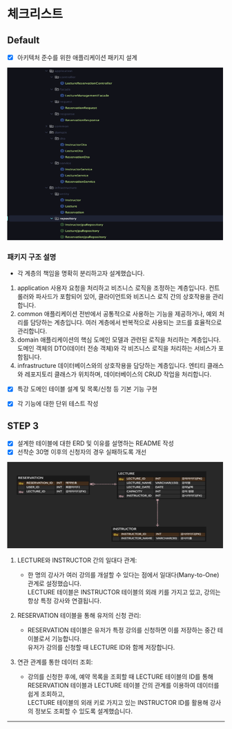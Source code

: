 # 체크리스트

## Default
- [x] 아키텍처 준수를 위한 애플리케이션 패키지 설계
<img height="400" src="./pa.png" width="500"/>

### 패키지 구조 설명
  - 각 계층의 책임을 명확히 분리하고자 설계했습니다.

1. application
사용자 요청을 처리하고 비즈니스 로직을 조정하는 계층입니다. 컨트롤러와 파사드가 포함되어 있어, 클라이언트와 비즈니스 로직 간의 상호작용을 관리합니다.
2. common
애플리케이션 전반에서 공통적으로 사용하는 기능을 제공하거나, 예외 처리를 담당하는 계층입니다. 여러 계층에서 반복적으로 사용되는 코드를 효율적으로 관리합니다.
3. domain
애플리케이션의 핵심 도메인 모델과 관련된 로직을 처리하는 계층입니다. 도메인 객체의 DTO(데이터 전송 객체)와 각 비즈니스 로직을 처리하는 서비스가 포함됩니다.
4. infrastructure
데이터베이스와의 상호작용을 담당하는 계층입니다. 엔티티 클래스와 레포지토리 클래스가 위치하며, 데이터베이스의 CRUD 작업을 처리합니다.

- [x] 특강 도메인 테이블 설계 및 목록/신청 등 기본 기능 구현
- [x] 각 기능에 대한 단위 테스트 작성


## STEP 3
- [x] 설계한 테이블에 대한 ERD 및 이유를 설명하는 README 작성
- [x] 선착순 30명 이후의 신청자의 경우 실패하도록 개선

<img height="200" src="./ERD.png" width="500"/>

1. LECTURE와 INSTRUCTOR 간의 일대다 관계:
    - 한 명의 강사가 여러 강의를 개설할 수 있다는 점에서 일대다(Many-to-One) 관계로 설정했습니다.  
      LECTURE 테이블은 INSTRUCTOR 테이블의 외래 키를 가지고 있고, 강의는 항상 특정 강사와 연결됩니다.

2. RESERVATION 테이블을 통해 유저의 신청 관리:

    - RESERVATION 테이블은 유저가 특정 강의를 신청하면 이를 저장하는 중간 테이블로서 기능합니다.  
      유저가 강의를 신청할 때 LECTURE ID와 함께 저장합니다.

3. 연관 관계를 통한 데이터 조회:
    - 강의를 신청한 후에, 예약 목록을 조회할 때 LECTURE 테이블의 ID를 통해 RESERVATION 테이블과 LECTURE 테이블 간의 관계를 이용하여 데이터를 쉽게 조회하고,  
      LECTURE 테이블의 외래 키로 가지고 있는 INSTRUCTOR ID를 활용해 강사의 정보도 조회할 수 있도록 설계했습니다.

---